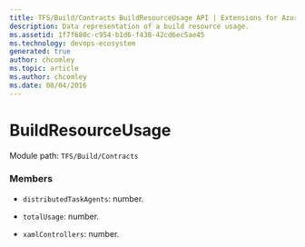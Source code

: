 ```yaml
---
title: TFS/Build/Contracts BuildResourceUsage API | Extensions for Azure DevOps Services
description: Data representation of a build resource usage.
ms.assetid: 1f7f680c-c954-b1d6-f438-42cd6ec5ae45
ms.technology: devops-ecosystem
generated: true
author: chcomley
ms.topic: article
ms.author: chcomley
ms.date: 08/04/2016
---
```


# BuildResourceUsage

Module path: `TFS/Build/Contracts`

### Members

* `distributedTaskAgents`: number.

* `totalUsage`: number.

* `xamlControllers`: number.
